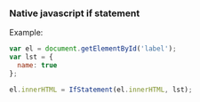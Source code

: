 ### Native javascript if statement

Example:
```javascript
var el = document.getElementById('label');
var lst = {
  name: true
};

el.innerHTML = IfStatement(el.innerHTML, lst);
```

